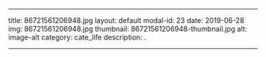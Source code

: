 
---
title: 86721561206948.jpg
layout: default
modal-id: 23
date: 2019-06-28
img: 86721561206948.jpg
thumbnail: 86721561206948-thumbnail.jpg
alt: image-alt
category: cate_life
description: .

---
